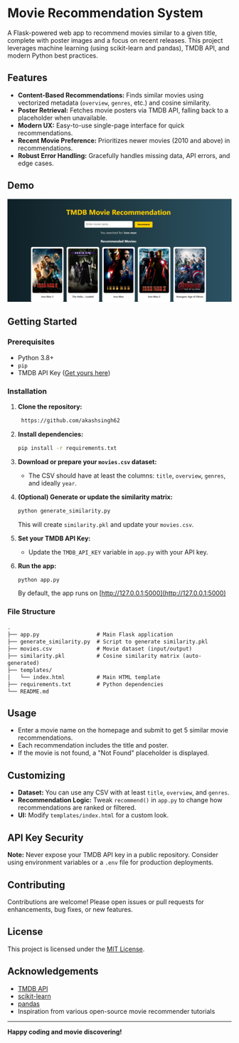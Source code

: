# Movie Recommendation System

A Flask-powered web app to recommend movies similar to a given title, complete with poster images and a focus on recent releases. This project leverages machine learning (using scikit-learn and pandas), TMDB API, and modern Python best practices.

## Features

- **Content-Based Recommendations:** Finds similar movies using vectorized metadata (`overview`, `genres`, etc.) and cosine similarity.
- **Poster Retrieval:** Fetches movie posters via TMDB API, falling back to a placeholder when unavailable.
- **Modern UX:** Easy-to-use single-page interface for quick recommendations.
- **Recent Movie Preference:** Prioritizes newer movies (2010 and above) in recommendations.
- **Robust Error Handling:** Gracefully handles missing data, API errors, and edge cases.

## Demo

  ![Movie Recommendation Screenshot](https://github.com/akashsingh62/Netflix--movie--recommendation-/blob/main/movie%20recommendation%20img.png?raw=true)


## Getting Started

### Prerequisites

- Python 3.8+
- `pip`
- TMDB API Key ([Get yours here](https://www.themoviedb.org/documentation/api))

### Installation

1. **Clone the repository:**
   ```bash
    https://github.com/akashsingh62
   ```

2. **Install dependencies:**
   ```bash
   pip install -r requirements.txt
   ```

3. **Download or prepare your `movies.csv` dataset:**
   - The CSV should have at least the columns: `title`, `overview`, `genres`, and ideally `year`.

4. **(Optional) Generate or update the similarity matrix:**
   ```bash
   python generate_similarity.py
   ```
   This will create `similarity.pkl` and update your `movies.csv`.

5. **Set your TMDB API Key:**
   - Update the `TMDB_API_KEY` variable in `app.py` with your API key.

6. **Run the app:**
   ```bash
   python app.py
   ```
   By default, the app runs on [http://127.0.0.1:5000](http://127.0.0.1:5000)

### File Structure

```
.
├── app.py                  # Main Flask application
├── generate_similarity.py  # Script to generate similarity.pkl
├── movies.csv              # Movie dataset (input/output)
├── similarity.pkl          # Cosine similarity matrix (auto-generated)
├── templates/
│   └── index.html          # Main HTML template
├── requirements.txt        # Python dependencies
└── README.md
```

## Usage

- Enter a movie name on the homepage and submit to get 5 similar movie recommendations.
- Each recommendation includes the title and poster.
- If the movie is not found, a "Not Found" placeholder is displayed.

## Customizing

- **Dataset:** You can use any CSV with at least `title`, `overview`, and `genres`.
- **Recommendation Logic:** Tweak `recommend()` in `app.py` to change how recommendations are ranked or filtered.
- **UI:** Modify `templates/index.html` for a custom look.

## API Key Security

**Note:** Never expose your TMDB API key in a public repository. Consider using environment variables or a `.env` file for production deployments.

## Contributing

Contributions are welcome! Please open issues or pull requests for enhancements, bug fixes, or new features.

## License

This project is licensed under the [MIT License](LICENSE).

## Acknowledgements

- [TMDB API](https://www.themoviedb.org/documentation/api)
- [scikit-learn](https://scikit-learn.org/)
- [pandas](https://pandas.pydata.org/)
- Inspiration from various open-source movie recommender tutorials

---

**Happy coding and movie discovering!**
